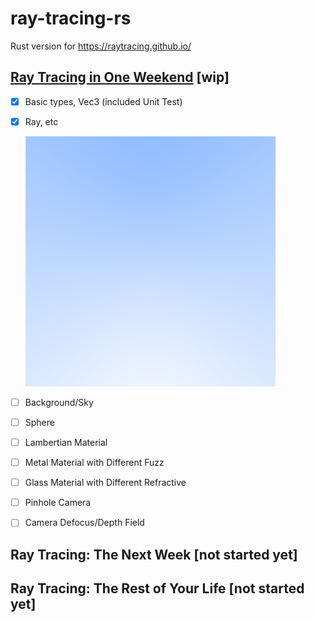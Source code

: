 # ray-tracing-rs
Rust version for https://raytracing.github.io/

 ## [Ray Tracing in One Weekend](https://raytracing.github.io/books/RayTracingInOneWeekend.html) [wip]

- [x] Basic types, Vec3 (included Unit Test)
- [x] Ray, etc 

  ![Result](./result.png)
- [ ] Background/Sky
- [ ] Sphere
- [ ] Lambertian Material
- [ ] Metal Material with Different Fuzz
- [ ] Glass Material with Different Refractive
- [ ] Pinhole Camera
- [ ] Camera Defocus/Depth Field

 ## Ray Tracing: The Next Week [not started yet]

 ## Ray Tracing: The Rest of Your Life  [not started yet]

